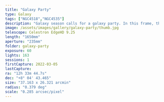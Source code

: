 ```yaml
---
title: "Galaxy Party"
type: Galaxy
tags: ["NGC4518","NGC4535"]
description: "Galaxy season calls for a galaxy party. In this frame, the 'Lost Galaxy of Copeland' or NGC4535 is the beautiful spiral. The 'large star' is HD109270 (invisible to the naked eye), and upper left hosts lenticular galaxy NGC4518. You can see several other galaxies 'hanging around.'"
image: /assets/images/gallery/galaxy-party/thumb.jpg
telescope: Celestron EdgeHD 9.25
length: "1650mm"
aperture: "235mm"
folder: galaxy-party
exposure: 60
lights: 163
sessions: 1
firstCapture: 2022-03-05 
lastCapture:
ra: "12h 33m 44.7s"
dec: "+8° 04' 43.465"
size: "37.163 x 26.321 arcmin"
radius: "0.379 deg"
scale: "0.285 arcsec/pixel"
---
```

